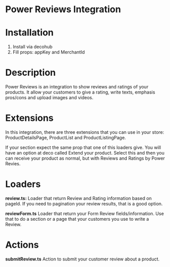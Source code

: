 # Power Reviews Integration

# Installation

1. Install via decohub
2. Fill props: appKey and MerchantId

# Description

Power Reviews is an integration to show reviews and ratings of your products. It
allow your customers to give a rating, write texts, emphasis pros/cons and
upload images and videos.

# Extensions

In this integration, there are three extensions that you can use in your store:
ProductDetailsPage, ProductList and ProductListingPage.

If your section expect the same prop that one of this loaders give. You will
have an option at deco called Extend your product. Select this and then you can
receive your product as normal, but with Reviews and Ratings by Power Revies.

# Loaders

**review.ts:** Loader that return Review and Rating information based on pageId.
If you need to pagination your review results, that is a good option.

**reviewForm.ts** Loader that return your Form Review fields/information. Use
that to do a section or a page that your customers you use to write a Review.

# Actions

**submitReview.ts** Action to submit your customer review about a product.
